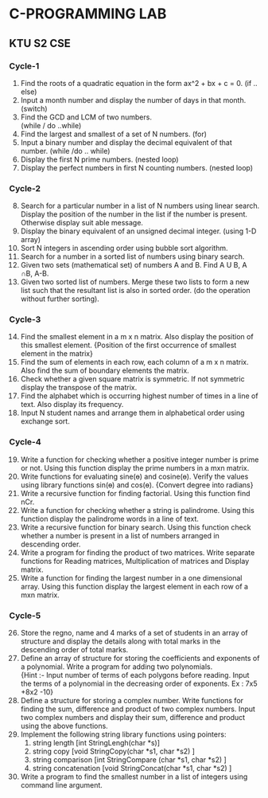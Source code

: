 # C-PROGRAMMING LAB 
## KTU S2 CSE
### Cycle-1 
1. Find the roots of a quadratic equation in the form ax^2 + bx + c = 0.   (if .. else) 
2. Input a month number and display the number of days in that month.  (switch) 
3. Find the GCD and LCM of two numbers.             
   (while / do ..while) 
4. Find the largest and smallest of a set of N numbers.    (for) 
5. Input a binary number and display the decimal equivalent of that number. 
   (while /do .. while) 
6. Display the first N prime numbers.
   (nested loop)     
7. Display the perfect numbers in first N counting numbers. (nested loop)     
### Cycle-2 
8. Search for a particular number in a list of N numbers using linear search. Display 
   the position of the number in the list if the number is present. Otherwise display suit
   able message. 
9. Display the binary equivalent of an unsigned decimal integer.  (using 1-D array) 
10. Sort N integers in ascending order using bubble sort algorithm. 
11. Search for a number in a sorted list of numbers using binary search.  
12. Given two sets (mathematical set) of numbers A and B. Find  A U B,  A ∩B,  A-B. 
13. Given two sorted list of numbers. Merge these two lists to form a new list such that 
    the resultant list is also in sorted order. (do the operation without further sorting). 
### Cycle-3 
14. Find the smallest element in a m x n matrix. Also display the position of this smallest 
    element. {Position of the first occurrence of smallest element in the matrix} 
15. Find the sum of elements in each row, each column of a m x n matrix. Also find the 
    sum of  boundary elements the matrix. 
16. Check whether a given square matrix is symmetric. If not symmetric display the 
    transpose of the matrix. 
17. Find the alphabet which is occurring highest number of times in a line of text. Also 
    display its frequency. 
18.  Input N student names and arrange them in alphabetical order using exchange sort. 
### Cycle-4 
19. Write a function for checking whether a positive integer number is prime or not.
    Using this function display the prime numbers in a mxn matrix. 
20. Write functions for evaluating sine(ɵ) and cosine(ɵ). Verify the values using library 
    functions sin(ɵ) and cos(ɵ). {Convert degree into radians} 
21. Write a recursive function for finding factorial. Using this function find nCr. 
22. Write a function for checking whether a string is palindrome. Using this function 
    display the palindrome words in a line of text. 
23. Write a recursive function for binary search. Using this function check whether a 
    number is present in a list of numbers arranged in descending order. 
24. Write a program for finding the product of two matrices. Write separate functions for 
    Reading matrices, Multiplication of matrices and Display matrix. 
25. Write a function for finding the largest number in a one dimensional array.  Using this 
    function display the largest element in each row of a mxn matrix. 
### Cycle-5 
26. Store the regno, name and 4 marks of a set of students in an array of structure and 
    display the details along with total marks in the descending order of total marks.  
27. Define an array of structure for storing the coefficients and exponents of a 
    polynomial. Write a program for adding two polynomials.  
    {Hint :- Input number of terms of each polygons before reading. Input the terms of a 
    polynomial in the decreasing order of exponents. Ex : 7x5 +8x2 -10}  
28. Define a structure for storing a complex number. Write functions for finding the 
    sum, difference and product of two complex numbers. Input two complex numbers and 
    display their sum, difference and product using the above functions. 
29. Implement the following string library functions using pointers:  
    1. string length [int  StringLengh(char *s)]  
    2. string copy  [void  StringCopy(char *s1, char *s2) ] 
    3. string comparison  [int  StringCompare (char *s1, char *s2) ] 
    4. string concatenation [void  StringConcat(char *s1, char *s2) ]  
30. Write a program to find the smallest number in a list of integers using command line 
    argument.
